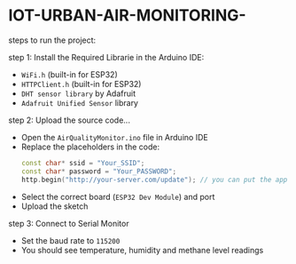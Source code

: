 # IOT-URBAN-AIR-MONITORING-
steps to run the project:

 step 1: Install the Required Librarie in the Arduino IDE:
   - `WiFi.h` (built-in for ESP32)
   - `HTTPClient.h` (built-in for ESP32)
   - `DHT sensor library` by Adafruit
   - `Adafruit Unified Sensor` library

 step 2:  Upload the source code...
   - Open the `AirQualityMonitor.ino` file in Arduino IDE
   - Replace the placeholders in the code:
     ```cpp
     const char* ssid = "Your_SSID";
     const char* password = "Your_PASSWORD";
     http.begin("http://your-server.com/update"); // you can put the appropiate details on it ...thats your wish
     ```
   - Select the correct board (`ESP32 Dev Module`) and port
   - Upload the sketch

  step 3: Connect to Serial Monitor
   - Set the baud rate to `115200`
   - You should see temperature, humidity and methane level readings
